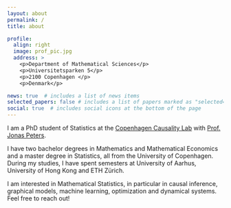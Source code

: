 ```yaml
---
layout: about
permalink: /
title: about

profile:
  align: right
  image: prof_pic.jpg
  address: >
    <p>Department of Mathematical Sciences</p>
    <p>Universitetsparken 5</p>
    <p>2100 Copenhagen </p>
    <p>Denmark</p>

news: true  # includes a list of news items
selected_papers: false # includes a list of papers marked as "selected={true}"
social: true  # includes social icons at the bottom of the page
---
```


I am a PhD student of Statistics at the [Copenhagen Causality Lab](https://www.math.ku.dk/english/research/spt/cocala/) with [Prof. Jonas Peters](http://web.math.ku.dk/~peters/).

I have two bachelor degrees in Mathematics and Mathematical Economics and a master degree in Statistics, all from the University of Copenhagen. During my studies, I have spent semesters at University of Aarhus, University of Hong Kong and ETH Zürich.

I am interested in Mathematical Statistics, in particular in causal inference, graphical models, machine learning, optimization and dynamical systems.
Feel free to reach out!
